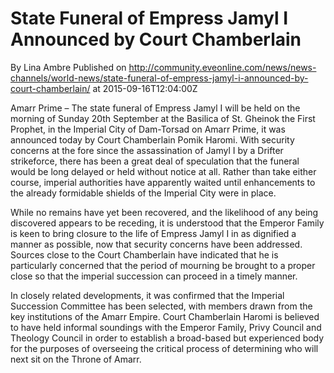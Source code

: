 # State Funeral of Empress Jamyl I Announced by Court Chamberlain
By Lina Ambre
Published on http://community.eveonline.com/news/news-channels/world-news/state-funeral-of-empress-jamyl-i-announced-by-court-chamberlain/ at 2015-09-16T12:04:00Z

Amarr Prime – The state funeral of Empress Jamyl I will be held on the morning of Sunday 20th September at the Basilica of St. Gheinok the First Prophet, in the Imperial City of Dam-Torsad on Amarr Prime, it was announced today by Court Chamberlain Pomik Haromi. With security concerns at the fore since the assassination of Jamyl I by a Drifter strikeforce, there has been a great deal of speculation that the funeral would be long delayed or held without notice at all. Rather than take either course, imperial authorities have apparently waited until enhancements to the already formidable shields of the Imperial City were in place.

While no remains have yet been recovered, and the likelihood of any being discovered appears to be receding, it is understood that the Emperor Family is keen to bring closure to the life of Empress Jamyl I in as dignified a manner as possible, now that security concerns have been addressed. Sources close to the Court Chamberlain have indicated that he is particularly concerned that the period of mourning be brought to a proper close so that the imperial succession can proceed in a timely manner.

In closely related developments, it was confirmed that the Imperial Succession Committee has been selected, with members drawn from the key institutions of the Amarr Empire. Court Chamberlain Haromi is believed to have held informal soundings with the Emperor Family, Privy Council and Theology Council in order to establish a broad-based but experienced body for the purposes of overseeing the critical process of determining who will next sit on the Throne of Amarr.

